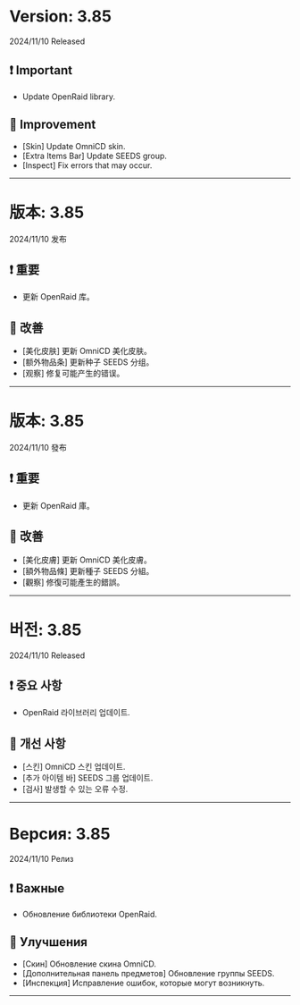 # Version: 3.85
2024/11/10 Released
## ❗ Important
- Update OpenRaid library.
## 💪 Improvement
- [Skin] Update OmniCD skin.
- [Extra Items Bar] Update SEEDS group.
- [Inspect] Fix errors that may occur.

------
# 版本: 3.85
2024/11/10 发布
## ❗ 重要
- 更新 OpenRaid 库。
## 💪 改善
- [美化皮肤] 更新 OmniCD 美化皮肤。
- [额外物品条] 更新种子 SEEDS 分组。
- [观察] 修复可能产生的错误。

------
# 版本: 3.85
2024/11/10 發布
## ❗ 重要
- 更新 OpenRaid 庫。
## 💪 改善
- [美化皮膚] 更新 OmniCD 美化皮膚。
- [額外物品條] 更新種子 SEEDS 分組。
- [觀察] 修復可能產生的錯誤。

------
# 버전: 3.85
2024/11/10 Released
## ❗ 중요 사항
- OpenRaid 라이브러리 업데이트.
## 💪 개선 사항
- [스킨] OmniCD 스킨 업데이트.
- [추가 아이템 바] SEEDS 그룹 업데이트.
- [검사] 발생할 수 있는 오류 수정.

------
# Версия: 3.85
2024/11/10 Релиз
## ❗ Важные
- Обновление библиотеки OpenRaid.
## 💪 Улучшения
- [Скин] Обновление скина OmniCD.
- [Дополнительная панель предметов] Обновление группы SEEDS.
- [Инспекция] Исправление ошибок, которые могут возникнуть.

------
